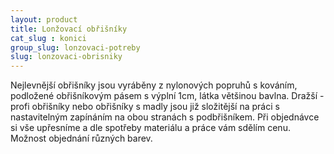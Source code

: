 ```yaml
---
layout: product
title: Lonžovací obřišníky
cat_slug : konici
group_slug: lonzovaci-potreby
slug: lonzovaci-obrisniky
---
```


Nejlevnější obřišníky jsou vyráběny z nylonových popruhů s kováním, podložené obřišníkovým pásem s výplní 1cm, látka většinou bavlna.
Dražší - profi obřišníky nebo obřišníky s madly jsou již složitější na práci s nastavitelným zapínáním na obou stranách s podbřišníkem.
Při objednávce si vše upřesníme a dle spotřeby materiálu a práce vám sdělím cenu.
Možnost objednání různých barev.

